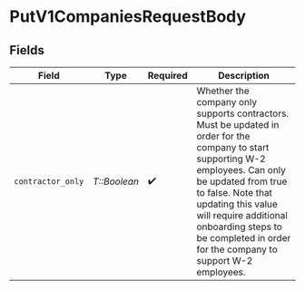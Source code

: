 # PutV1CompaniesRequestBody


## Fields

| Field                                                                                                                                                                                                                                                                                                        | Type                                                                                                                                                                                                                                                                                                         | Required                                                                                                                                                                                                                                                                                                     | Description                                                                                                                                                                                                                                                                                                  |
| ------------------------------------------------------------------------------------------------------------------------------------------------------------------------------------------------------------------------------------------------------------------------------------------------------------ | ------------------------------------------------------------------------------------------------------------------------------------------------------------------------------------------------------------------------------------------------------------------------------------------------------------ | ------------------------------------------------------------------------------------------------------------------------------------------------------------------------------------------------------------------------------------------------------------------------------------------------------------ | ------------------------------------------------------------------------------------------------------------------------------------------------------------------------------------------------------------------------------------------------------------------------------------------------------------ |
| `contractor_only`                                                                                                                                                                                                                                                                                            | *T::Boolean*                                                                                                                                                                                                                                                                                                 | :heavy_check_mark:                                                                                                                                                                                                                                                                                           | Whether the company only supports contractors. Must be updated in order for the company to start supporting W-2 employees. Can only be updated from true to false. Note that updating this value will require additional onboarding steps to be completed in order for the company to support W-2 employees. |
